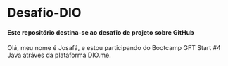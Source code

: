 # Desafio-DIO
#### Este repositório destina-se ao desafio de projeto sobre GitHub
Olá, meu nome é Josafá, e estou participando do Bootcamp GFT Start #4 Java atráves da plataforma DIO.me.
